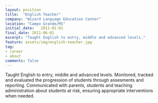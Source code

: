 ```yaml
---
layout: position
title:  "English Teacher"
company: "Wizard Language Education Center"
location: "Campo Grande/MS"
initial_date:   2011-01-01
final_date: 2011-06-01
excerpt: "Taught English to entry, middle and advanced levels."
feature: assets/img/english-teacher.jpg
tag:
- career
- about
comments: false
---
```


Taught English to entry, middle and advanced levels. Monitored, tracked and evaluated the progression of students through assesments and reporting.
Communicated with parents, students and teaching administration about students at risk, ensuring appropriate interventions when needed.